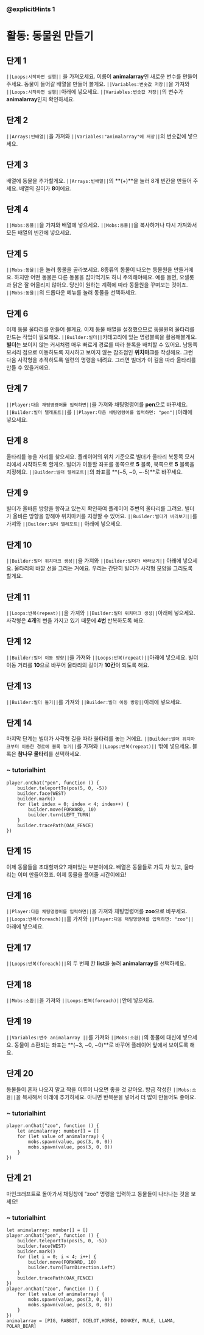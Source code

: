 ### @explicitHints 1

# 활동: 동물원 만들기

## 단계 1
``||Loops:시작하면 실행||`` 을 가져오세요. 이름이 **animalarray**인 새로운 변수를 만들어 주세요. 
동물이 들어갈 배열을 만들어 볼게요. ``||Variables:변숫값 저장||``을 가져와 ``||Loops:시작하면 실행||``아래에 넣으세요.
``||Variables:변숫값 저장||``의 변수가 **animalarray**인지 확인하세요.

## 단계 2
``||Arrays:빈배열||``을 가져와 ``||Variables:"animalarray"에 저장||``의 변숫값에 넣으세요.


## 단계 3
배열에 동물을 추가할게요. ``||Arrays:빈배열||``의 **(+)**을 눌러 8개 빈칸을 만들어 주세요. 배열의 길이가 **8**이에요.


## 단계 4
``||Mobs:동물||``을 가져와 배열에 넣으세요. ``||Mobs:동물||``을 복사하거나 다시 가져와서 모든 배열의 빈칸에 넣으세요.


## 단계 5
``||Mobs:동물||``을 눌러 동물을 골라보세요. 8종류의 동물이 나오는 동물원을 만들거에요. 하지만 어떤 동물은 다른 동물을 잡아먹기도 하니 주의해야해요. 예를 들면, 오셀롯과 닭은 잘 어울리지 않아요. 당신이 원하는 계획에 따라 동물원을 꾸며보는 것이죠. ``||Mobs:동물||``의 드롭다운 메뉴를 눌러 동물을 선택하세요.



## 단계 6
이제 동물 울타리를 만들어 볼게요.  이제 동물 배열을 설정했으므로 동물원의 울타리를 만드는 작업이 필요해요. ``||Builder:빌더||``카테고리에 있는 명령블록을 활용해볼게요. **빌더**는 보이지 않는 커서처럼 매우 빠르게 경로를 따라 블록을 배치할 수 있어요. 남동쪽 모서리 점으로 이동하도록 지시하고 보이지 않는 참조점인 **위치마크**를 작성해요. 그런 다음 사각형을 추적하도록 일련의 명령을 내려요. 그러면 빌더가 이 길을 따라 울타리를 만들 수 있을거에요.



## 단계 7
``||Player:다음 채팅명령어를 입력하면||``을 가져와 채팅명령어를 **pen**으로 바꾸세요.
``||Builder:빌더 텔레포트||``를 ``||Player:다음 채팅명령어를 입력하면: "pen"||``아래에 넣으세요.


## 단계 8
울타리를 놓을 자리를 찾으세요. 플레이어의 위치 기준으로 빌더가 울타리 북동쪽 모서리에서 시작하도록 할게요. 빌더가 이동할 좌표를 동쪽으로 **5** 블록, 북쪽으로 **5** 블록을 지정해요. 
``||Builder:빌더 텔레포트||``의 좌표를 **(~5, ~0, ~-5)**로 바꾸세요. 


## 단계 9
빌더가 올바른 방향을 향하고 있는지 확인하여 플레이어 주변의 울타리를 그려요. 빌더가 올바른 방향을 향해야 위치마커를 지정할 수 있어요.
``||Builder:빌더가 바라보기||``를 가져와 ``||Builder:빌더 텔레포트||`` 아래에 넣으세요.


## 단계 10
``||Builder:빌더 위치마크 생성||``을 가져와 ``||Builder:빌더가 바라보기||`` 아래에 넣으세요.
울타리의 바깥 선을 그리는 거에요. 우리는 간단히 빌더가 사각형 모양을 그리도록 할게요.


## 단계 11
``||Loops:반복(repeat)||``을 가져와 ``||Builder:빌더 위치마크 생성||``아래에 넣으세요. 사각형은 **4개**의 변을 가지고 있기 때문에 **4번** 반복하도록 해요.


## 단계 12
``||Builder:빌더 이동 방향||``을 가져와 ``||Loops:반복(repeat)||``아래에 넣으세요.
빌더 이동 거리를 **10**으로 바꾸어 울타리의 길이가 **10칸**이 되도록 해요.



## 단계 13
 ``||Builder:빌더 돌기||``를 가져와 ``||Builder:빌더 이동 방향||``아래에 넣으세요.


## 단계 14
마지막 단계는 빌더가 사각형 길을 따라 울타리를 놓는 거에요.
``||Builder:빌더 위치마크부터 이동한 경로에 블록 놓기||``를 가져와 ``||Loops:반복(repeat)||`` 밖에 넣으세요. 블록은 **참나무 울타리**를 선택하세요.


### ~ tutorialhint
``` blocks
player.onChat("pen", function () {
    builder.teleportTo(pos(5, 0, -5))
    builder.face(WEST)
    builder.mark()
    for (let index = 0; index < 4; index++) {
        builder.move(FORWARD, 10)
        builder.turn(LEFT_TURN)
    }
    builder.tracePath(OAK_FENCE)
})

```

## 단계 15
이제 동물들을 초대할까요? 재미있는 부분이에요. 배열은 동물들로 가득 차 있고, 울타리는 이미 만들어졌죠. 이제 동물을 풀어줄 시간이에요!


## 단계 16
``||Player:다음 채팅명령어를 입력하면||``을 가져와 채팅명령어를 **zoo**으로 바꾸세요.
``||Loops:반복(foreach)||``를 가져와 ``||Player:다음 채팅명령어를 입력하면: "zoo"||``아래에 넣으세요.


## 단계 17
``||Loops:반복(foreach)||``의 두 번째  칸 **list**을 눌러 **animalarray**를 선택하세요.


## 단계 18
``||Mobs:소환||``을 가져와 ``||Loops:반복(foreach)||``안에 넣으세요.


## 단계 19
``||Variables:변수 animalarray ||``를 가져와 ``||Mobs:소환||``의 동물에 대신에 넣으세요.
동물이 소환되는 좌표는  **(~3, ~0, ~0)**로 바꾸어 플레이어 앞에서 보이도록 해요.


## 단계 20
동물들이 혼자 나오지 말고 짝을 이루어 나오면 좋을 것 같아요. 방금 작성한 ``||Mobs:소환||``을 복사해서 아래에 추가하세요. 아니면 반복문을 넣어서 더 많이 만들어도 좋아요.


### ~ tutorialhint
``` blocks
player.onChat("zoo", function () {
    let animalarray: number[] = []
    for (let value of animalarray) {
        mobs.spawn(value, pos(3, 0, 0))
        mobs.spawn(value, pos(3, 0, 0))
    }
})
```

## 단계 21
마인크래프트로 돌아가서 채팅창에 "zoo" 명령을 입력하고 동물들이 나타나는 것을 보세요!


### ~ tutorialhint
``` blocks
let animalarray: number[] = []
player.onChat("pen", function () {
    builder.teleportTo(pos(5, 0, -5))
    builder.face(WEST)
    builder.mark()
    for (let i = 0; i < 4; i++) {
        builder.move(FORWARD, 10)
        builder.turn(TurnDirection.Left)
    }
    builder.tracePath(OAK_FENCE)
})
player.onChat("zoo", function () {
    for (let value of animalarray) {
        mobs.spawn(value, pos(3, 0, 0))
        mobs.spawn(value, pos(3, 0, 0))
    }
})
animalarray = [PIG, RABBIT, OCELOT,HORSE, DONKEY, MULE, LLAMA, POLAR_BEAR]
```
